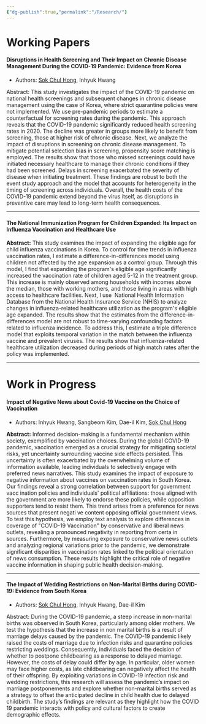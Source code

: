```yaml
---
{"dg-publish":true,"permalink":"/Research/"}
---
```


# Working Papers

#### Disruptions in Health Screening and Their Impact on Chronic Disease Management During the COVID-19 Pandemic: Evidence from Korea

- Authors: [Sok Chul Hong](https://sites.google.com/site/sokchulhong/), Inhyuk Hwang

Abstract:
This study investigates the impact of the COVID-19 pandemic on national health screenings and subsequent changes in chronic disease management using the case of Korea, where strict quarantine policies were not implemented. We use pre-pandemic periods to estimate a counterfactual for screening rates during the pandemic. This approach reveals that the COVID-19 pandemic significantly reduced health screening rates in 2020. The decline was greater in groups more likely to benefit from screening, those at higher risk of chronic disease. Next, we analyze the impact of disruptions in screening on chronic disease management. To mitigate potential selection bias in screening, propensity score matching is employed. The results show that those who missed screenings could have initiated necessary healthcare to manage their chronic conditions if they had been screened. Delays in screening exacerbated the severity of disease when initiating treatment. These findings are robust to both the event study approach and the model that accounts for heterogeneity in the timing of screening across individuals. Overall, the health costs of the COVID-19 pandemic extend beyond the virus itself, as disruptions in preventive care may lead to long-term health consequences.

---
#### The National Immunization Program for Children Expanded: Its Impact on Influenza Vaccination and Healthcare Use

**Abstract:**
This study examines the impact of expanding the eligible age for child influenza vaccinations in Korea. To control for time trends in influenza vaccination rates, I estimate a difference-in-differences model using children not affected by the age expansion as a control group. Through this model, I find that expanding the program's eligible age significantly increased the vaccination rate of children aged 5-12 in the treatment group. This increase is mainly observed among households with incomes above the median, those with working mothers, and those living in areas with high access to healthcare facilities. Next, I use  National Health Information Database from the National Health Insurance Service (NHIS) to analyze changes in influenza-related healthcare utilization as the program's eligible age expanded. The results show that the estimates from the difference-in-differences model are not robust to time-varying confounding factors related to influenza incidence. To address this, I estimate a triple difference model that exploits temporal variation in the match between the influenza vaccine and prevalent viruses. The results show that influenza-related healthcare utilization decreased during periods of high match rates after the policy was implemented.

---

# Work in Progress

#### Impact of Negative News about Covid-19 Vaccine on the Choice of Vaccination

- Authors: Inhyuk Hwang, Sangbeom Kim, Dae-il Kim, [Sok Chul Hong](https://sites.google.com/site/sokchulhong/)

**Abstract:**
 Informed decision-making is a fundamental mechanism within society, exemplified by vaccination choices. During the global COVID-19 pandemic, vaccination emerged as a crucial strategy for mitigating societal risks, yet uncertainty surrounding vaccine side effects persisted. This uncertainty is often exacerbated by the overwhelming volume of information available, leading individuals to selectively engage with preferred news narratives. This study examines the impact of exposure to negative information about vaccines on vaccination rates in South Korea. Our findings reveal a strong correlation between support for government vacc ination policies and individuals' political affiliations: those aligned with the government are more likely to endorse these policies, while opposition supporters tend to resist them. This trend arises from a preference for news sources that present negati ve content opposing official government views. To test this hypothesis, we employ text analysis to explore differences in coverage of "COVID-19 Vaccination" by conservative and liberal news outlets, revealing a pronounced negativity in reporting from certa in sources. Furthermore, by measuring exposure to conservative news outlets and analyzing regional variations prior to the pandemic, we demonstrate significant disparities in vaccination rates linked to the political orientation of news consumption. These results highlight the critical role of negative vaccine information in shaping public health decision-making.

---
#### The Impact of Wedding Restrictions on Non-Marital Births during COVID-19: Evidence from South Korea

- Authors: [Sok Chul Hong](https://sites.google.com/site/sokchulhong/), Inhyuk Hwang, Dae-il Kim

Abstract:
During the COVID-19 pandemic, a steep increase in non-marital births was observed in South Korea, particularly among older mothers. We test the hypothesis that the increase in non marital births is a result of marriage delays caused by the pandemic. The COVID-19 pandemic likely raised the costs of marriage due to infection risks and quarantine policies restricting weddings. Consequently, individuals faced the decision of whether to postpone childbearing as a response to delayed marriage. However, the costs of delay could differ by age. In particular, older women may face higher costs, as late childbearing can negatively affect the health of their offspring. By exploiting variations in COVID-19 infection risk and wedding restrictions, this research will assess the pandemic’s impact on marriage postponements and explore whether non-marital births served as a strategy to offset the anticipated decline in child health due to delayed childbirth. The study’s findings are relevant as they highlight how the COVID 19 pandemic interacts with policy and cultural factors to create demographic effects.


